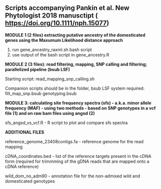 ## Scripts accompanying Pankin et al. New Phytologist 2018 manusctipt ( https://doi.org/10.1111/nph.15077)

**MODULE 1 (2 files) extracting putative ancestry of the domesticated genes using the Maxumum Likelihood distance approach**

1. run gene_ancestry_raxml.sh bash script
2. use output of the bash script in gene_ancestry.R

**MODULE 2 (3 files): read filtering, mapping, SNP calling and filtering; parallelized pipeline (bsub LSF)**

Starting script:
read_mapping_snp_calling.sh

Companion scripts should be in the folder, bsub LSF system required:
filt_map_snp.bsub
genotyping.bsub


**MODULE 3: calculating site frequency spectra (sfs) - a.k.a. minor allele frequency (MAF) - using two methods - based on SNP genotypes in a vcf file (1) and on raw bam files using angsd (2)**

sfs_angsd_vs_vcf.R - R script to plot and compare sfs spectra

**ADDITIONAL FILES**

reference_genome_23408contigs.fa - reference genome for the read mapping

cDNA_coordinates.bed - list of the reference targets present in the cDNA form (required for trimmming of the gDNA reads that are mapped onto a cDNA reference)

wild_dom_no_adm90 - annotation file for the non-admixed wild and domesticated genotypes 
